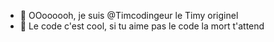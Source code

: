 - 👋 OOoooooh, je suis @Timcodingeur le Timy originel
- 👀 Le code c'est cool, si tu aime pas le code la mort t'attend

